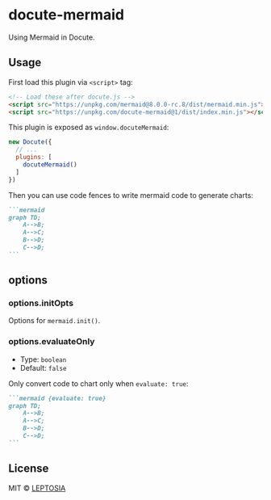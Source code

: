 # docute-mermaid

Using Mermaid in Docute.

## Usage

First load this plugin via `<script>` tag:

```html
<!-- Load these after docute.js -->
<script src="https://unpkg.com/mermaid@8.0.0-rc.8/dist/mermaid.min.js"></script>
<script src="https://unpkg.com/docute-mermaid@1/dist/index.min.js"></script>
```

This plugin is exposed as `window.docuteMermaid`:

```js
new Docute({
  // ...
  plugins: [
    docuteMermaid()
  ]
})
```

Then you can use code fences to write mermaid code to generate charts:

````markdown
```mermaid
graph TD;
    A-->B;
    A-->C;
    B-->D;
    C-->D;
```
````

## options

### options.initOpts

Options for `mermaid.init()`.

### options.evaluateOnly

- Type: `boolean`
- Default: `false`

Only convert code to chart only when `evaluate: true`:

````markdown
```mermaid {evaluate: true}
graph TD;
    A-->B;
    A-->C;
    B-->D;
    C-->D;
```
````

## License

MIT &copy; [LEPTOSIA](https://leptosia.org)